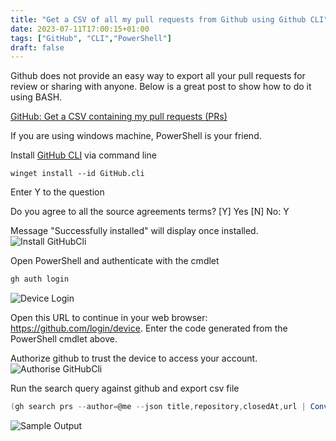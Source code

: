 ```yaml
---
title: "Get a CSV of all my pull requests from Github using Github CLI"
date: 2023-07-11T17:00:15+01:00
tags: ["GitHub", "CLI","PowerShell"]
draft: false
---
```


Github does not provide an easy way to export all your pull requests for review or sharing with anyone. Below is a great post to show how to do it using BASH. 

[GitHub: Get a CSV containing my pull requests (PRs)](https://www.markhneedham.com/blog/2023/06/12/github-list-pull-requests-csv/)

If you are using windows machine, PowerShell is your friend. 

Install [GitHub CLI](https://github.com/cli/cli) via command line

```dos
winget install --id GitHub.cli
```
Enter Y to the question

Do you agree to all the source agreements terms?
[Y] Yes  [N] No: Y

Message "Successfully installed" will display once installed.
 ![Install GitHubCli](../images/github_retrieve_all_PRs_GitHubCli/InstallGithubCLI.png)

Open PowerShell and authenticate with the cmdlet
```powershell
gh auth login
```
![Device Login](../images/github_retrieve_all_PRs_GitHubCli/gh_auth_login.png)

Open this URL to continue in your web browser: https://github.com/login/device. Enter the code generated from the PowerShell cmdlet above.

Authorize github to trust the device to access your account.
![Authorise GitHubCli](../images/github_retrieve_all_PRs_GitHubCli/AuthoriseGithubCLI.png)

Run the search query against github and export csv file

```powershell
(gh search prs --author=@me --json title,repository,closedAt,url | ConvertFrom-Json) | Export-Csv -Path c:\temp\contributions.csv -NoTypeInformation -Force
```
![Sample Output](../images/github_retrieve_all_PRs_GitHubCli/SampleOutput.png)